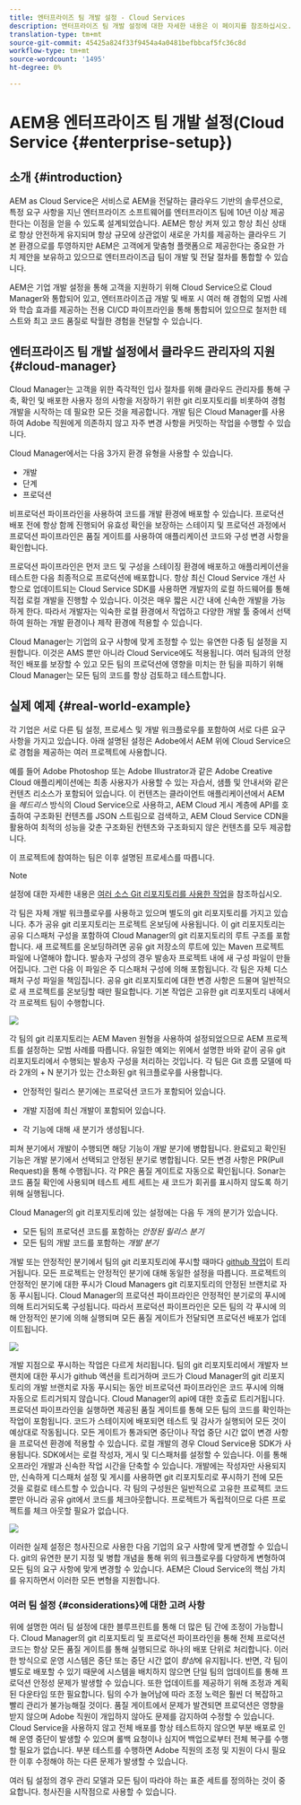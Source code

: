 ```yaml
---
title: 엔터프라이즈 팀 개발 설정 - Cloud Services
description: 엔터프라이즈 팀 개발 설정에 대한 자세한 내용은 이 페이지를 참조하십시오.
translation-type: tm+mt
source-git-commit: 45425a824f33f9454a4a0481befbbcaf5fc36c8d
workflow-type: tm+mt
source-wordcount: '1495'
ht-degree: 0%

---
```


# AEM용 엔터프라이즈 팀 개발 설정(Cloud Service {#enterprise-setup})

## 소개 {#introduction}

AEM as Cloud Service은 서비스로 AEM을 전달하는 클라우드 기반의 솔루션으로, 특정 요구 사항을 지닌 엔터프라이즈 소프트웨어를 엔터프라이즈 팀에 10년 이상 제공한다는 이점을 얻을 수 있도록 설계되었습니다. AEM은 항상 켜져 있고 항상 최신 상태로 항상 안전하게 유지되며 항상 규모에 상관없이 새로운 가치를 제공하는 클라우드 기본 환경으로를 투영하지만 AEM은 고객에게 맞춤형 플랫폼으로 제공한다는 중요한 가치 제안을 보유하고 있으므로 엔터프라이즈급 팀이 개발 및 전달 절차를 통합할 수 있습니다.

AEM은 기업 개발 설정을 통해 고객을 지원하기 위해 Cloud Service으로 Cloud Manager와 통합되어 있고, 엔터프라이즈급 개발 및 배포 시 여러 해 경험의 모범 사례와 학습 효과를 제공하는 전용 CI/CD 파이프라인을 통해 통합되어 있으므로 철저한 테스트와 최고 코드 품질로 탁월한 경험을 전달할 수 있습니다.

## 엔터프라이즈 팀 개발 설정에서 클라우드 관리자의 지원 {#cloud-manager}

Cloud Manager는 고객을 위한 즉각적인 입사 절차를 위해 클라우드 관리자를 통해 구축, 확인 및 배포한 사용자 정의 사항을 저장하기 위한 git 리포지토리를 비롯하여 경험 개발을 시작하는 데 필요한 모든 것을 제공합니다.
개발 팀은 Cloud Manager를 사용하여 Adobe 직원에게 의존하지 않고 자주 변경 사항을 커밋하는 작업을 수행할 수 있습니다.

Cloud Manager에서는 다음 3가지 환경 유형을 사용할 수 있습니다.

* 개발
* 단계
* 프로덕션

비프로덕션 파이프라인을 사용하여 코드를 개발 환경에 배포할 수 있습니다. 프로덕션 배포 전에 항상 함께 진행되어 유효성 확인을 보장하는 스테이지 및 프로덕션 과정에서 프로덕션 파이프라인은 품질 게이트를 사용하여 애플리케이션 코드와 구성 변경 사항을 확인합니다.

프로덕션 파이프라인은 먼저 코드 및 구성을 스테이징 환경에 배포하고 애플리케이션을 테스트한 다음 최종적으로 프로덕션에 배포합니다.
항상 최신 Cloud Service 개선 사항으로 업데이트되는 Cloud Service SDK를 사용하면 개발자의 로컬 하드웨어를 통해 직접 로컬 개발을 진행할 수 있습니다. 이것은 매우 짧은 시간 내에 신속한 개발을 가능하게 한다. 따라서 개발자는 익숙한 로컬 환경에서 작업하고 다양한 개발 툴 중에서 선택하여 원하는 개발 환경이나 제작 환경에 적용할 수 있습니다.

Cloud Manager는 기업의 요구 사항에 맞게 조정할 수 있는 유연한 다중 팀 설정을 지원합니다. 이것은 AMS 뿐만 아니라 Cloud Service에도 적용됩니다. 여러 팀과의 안정적인 배포를 보장할 수 있고 모든 팀의 프로덕션에 영향을 미치는 한 팀을 피하기 위해 Cloud Manager는 모든 팀의 코드를 항상 검토하고 테스트합니다.


## 실제 예제 {#real-world-example}

각 기업은 서로 다른 팀 설정, 프로세스 및 개발 워크플로우를 포함하여 서로 다른 요구 사항을 가지고 있습니다. 아래 설명된 설정은 Adobe에서 AEM 위에 Cloud Service으로 경험을 제공하는 여러 프로젝트에 사용합니다.

예를 들어 Adobe Photoshop 또는 Adobe Illustrator과 같은 Adobe Creative Cloud 애플리케이션에는 최종 사용자가 사용할 수 있는 자습서, 샘플 및 안내서와 같은 컨텐츠 리소스가 포함되어 있습니다. 이 컨텐츠는 클라이언트 애플리케이션에서 AEM을 *헤드리스* 방식의 Cloud Service으로 사용하고, AEM Cloud 게시 계층에 API를 호출하여 구조화된 컨텐츠를 JSON 스트림으로 검색하고, AEM Cloud Service CDN을 활용하여 최적의 성능을 갖춘 구조화된 컨텐츠와 구조화되지 않은 컨텐츠를 모두 제공합니다.

이 프로젝트에 참여하는 팀은 이후 설명된 프로세스를 따릅니다.

>[!NOTE]
>설정에 대한 자세한 내용은 [여러 소스 Git 리포지토리를 사용한 작업](https://experienceleague.adobe.com/docs/experience-manager-cloud-manager/using/managing-code/working-with-multiple-source-git-repos.html#managing-code)을 참조하십시오.

각 팀은 자체 개발 워크플로우를 사용하고 있으며 별도의 git 리포지토리를 가지고 있습니다. 추가 공유 git 리포지토리는 프로젝트 온보딩에 사용됩니다. 이 git 리포지토리는 공유 디스패처 구성을 포함하여 Cloud Manager의 git 리포지토리의 루트 구조를 포함합니다. 새 프로젝트를 온보딩하려면 공유 git 저장소의 루트에 있는 Maven 프로젝트 파일에 나열해야 합니다. 발송자 구성의 경우 발송자 프로젝트 내에 새 구성 파일이 만들어집니다. 그런 다음 이 파일은 주 디스패처 구성에 의해 포함됩니다. 각 팀은 자체 디스패처 구성 파일을 책임집니다. 공유 git 리포지토리에 대한 변경 사항은 드물며 일반적으로 새 프로젝트를 온보딩할 때만 필요합니다. 기본 작업은 고유한 git 리포지토리 내에서 각 프로젝트 팀이 수행합니다.

![](assets/team-setup1.png)

각 팀의 git 리포지토리는 AEM Maven 원형을 사용하여 설정되었으므로 AEM 프로젝트를 설정하는 모범 사례를 따릅니다. 유일한 예외는 위에서 설명한 바와 같이 공유 git 리포지토리에서 수행되는 발송자 구성을 처리하는 것입니다.
각 팀은 Git 흐름 모델에 따라 2개의 + N 분기가 있는 간소화된 git 워크플로우를 사용합니다.

* 안정적인 릴리스 분기에는 프로덕션 코드가 포함되어 있습니다.

* 개발 지점에 최신 개발이 포함되어 있습니다.

* 각 기능에 대해 새 분기가 생성됩니다.


피쳐 분기에서 개발이 수행되면 해당 기능이 개발 분기에 병합됩니다. 완료되고 확인된 기능은 개발 분기에서 선택되고 안정된 분기로 병합됩니다. 모든 변경 사항은 PR(Pull Request)을 통해 수행됩니다. 각 PR은 품질 게이트로 자동으로 확인됩니다. Sonar는 코드 품질 확인에 사용되며 테스트 세트 세트는 새 코드가 회귀를 표시하지 않도록 하기 위해 실행됩니다.

Cloud Manager의 git 리포지토리에 있는 설정에는 다음 두 개의 분기가 있습니다.

* 모든 팀의 프로덕션 코드를 포함하는 *안정된 릴리스 분기*
* 모든 팀의 개발 코드를 포함하는 *개발 분기*

개발 또는 안정적인 분기에서 팀의 git 리포지토리에 푸시할 때마다 [github 작업](https://experienceleague.adobe.com/docs/experience-manager-cloud-manager/using/managing-code/working-with-multiple-source-git-repos.html?lang=en#managing-code)이 트리거됩니다. 모든 프로젝트는 안정적인 분기에 대해 동일한 설정을 따릅니다. 프로젝트의 안정적인 분기에 대한 푸시가 Cloud Managers git 리포지토리의 안정된 브랜치로 자동 푸시됩니다. Cloud Manager의 프로덕션 파이프라인은 안정적인 분기로의 푸시에 의해 트리거되도록 구성됩니다. 따라서 프로덕션 파이프라인은 모든 팀의 각 푸시에 의해 안정적인 분기에 의해 실행되며 모든 품질 게이트가 전달되면 프로덕션 배포가 업데이트됩니다.

![](assets/team-setup2.png)

개발 지점으로 푸시하는 작업은 다르게 처리됩니다. 팀의 git 리포지토리에서 개발자 브랜치에 대한 푸시가 github 액션을 트리거하며 코드가 Cloud Manager의 git 리포지토리의 개발 브랜치로 자동 푸시되는 동안 비프로덕션 파이프라인은 코드 푸시에 의해 자동으로 트리거되지 않습니다. Cloud Manager의 api에 대한 호출로 트리거됩니다.
프로덕션 파이프라인을 실행하면 제공된 품질 게이트를 통해 모든 팀의 코드를 확인하는 작업이 포함됩니다. 코드가 스테이지에 배포되면 테스트 및 감사가 실행되어 모든 것이 예상대로 작동됩니다. 모든 게이트가 통과되면 중단이나 작업 중단 시간 없이 변경 사항을 프로덕션 환경에 적용할 수 있습니다.
로컬 개발의 경우 Cloud Service용 SDK가 사용됩니다. SDK에서는 로컬 작성자, 게시 및 디스패처를 설정할 수 있습니다. 이를 통해 오프라인 개발과 신속한 작업 시간을 단축할 수 있습니다. 개발에는 작성자만 사용되지만, 신속하게 디스패처 설정 및 게시를 사용하면 git 리포지토리로 푸시하기 전에 모든 것을 로컬로 테스트할 수 있습니다. 각 팀의 구성원은 일반적으로 고유한 프로젝트 코드뿐만 아니라 공유 git에서 코드를 체크아웃합니다. 프로젝트가 독립적이므로 다른 프로젝트를 체크 아웃할 필요가 없습니다.

![](assets/team-setup3.png)

이러한 실제 설정은 청사진으로 사용한 다음 기업의 요구 사항에 맞게 변경할 수 있습니다. git의 유연한 분기 지정 및 병합 개념을 통해 위의 워크플로우를 다양하게 변형하여 모든 팀의 요구 사항에 맞게 변경할 수 있습니다. AEM은 Cloud Service의 핵심 가치를 유지하면서 이러한 모든 변형을 지원합니다.

### 여러 팀 설정 {#considerations}에 대한 고려 사항

위에 설명한 여러 팀 설정에 대한 블루프린트를 통해 더 많은 팀 간에 조정이 가능합니다. Cloud Manager의 git 리포지토리 및 프로덕션 파이프라인을 통해 전체 프로덕션 코드는 항상 모든 품질 게이트를 통해 실행되므로 하나의 배포 단위로 처리합니다. 이러한 방식으로 운영 시스템은 중단 또는 중단 시간 없이 *항상*에 유지됩니다.
반면, 각 팀이 별도로 배포할 수 있기 때문에 시스템을 배치하지 않으면 단일 팀의 업데이트를 통해 프로덕션 안정성 문제가 발생할 수 있습니다. 또한 업데이트를 제공하기 위해 조정과 계획된 다운타임 또한 필요합니다. 팀의 수가 늘어남에 따라 조정 노력은 훨씬 더 복잡하고 빨리 관리가 불가능해질 것이다.
품질 게이트에서 문제가 발견되면 프로덕션은 영향을 받지 않으며 Adobe 직원이 개입하지 않아도 문제를 감지하여 수정할 수 있습니다. Cloud Service을 사용하지 않고 전체 배포를 항상 테스트하지 않으면 부분 배포로 인해 운영 중단이 발생할 수 있으며 롤백 요청이나 심지어 백업으로부터 전체 복구를 수행할 필요가 없습니다. 부분 테스트를 수행하면 Adobe 직원의 조정 및 지원이 다시 필요한 이후 수정해야 하는 다른 문제가 발생할 수 있습니다.

여러 팀 설정의 경우 관리 모델과 모든 팀이 따라야 하는 표준 세트를 정의하는 것이 중요합니다. 청사진을 시작점으로 사용할 수 있습니다.